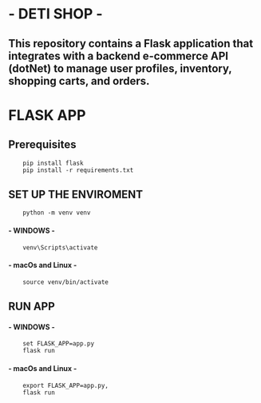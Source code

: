 # - DETI SHOP -
This repository contains a Flask application that integrates with a backend e-commerce API (dotNet) to manage user profiles, inventory, shopping carts, and orders.
---

# FLASK APP

## Prerequisites
```
    pip install flask
    pip install -r requirements.txt
```

## SET UP THE ENVIROMENT
```
    python -m venv venv
```
#### - WINDOWS -
```
    venv\Scripts\activate
```
#### - macOs and Linux -
```
    source venv/bin/activate
```
## RUN APP
#### - WINDOWS -
```
    set FLASK_APP=app.py
    flask run
```
#### - macOs and Linux -
```    
    export FLASK_APP=app.py,
    flask run
```